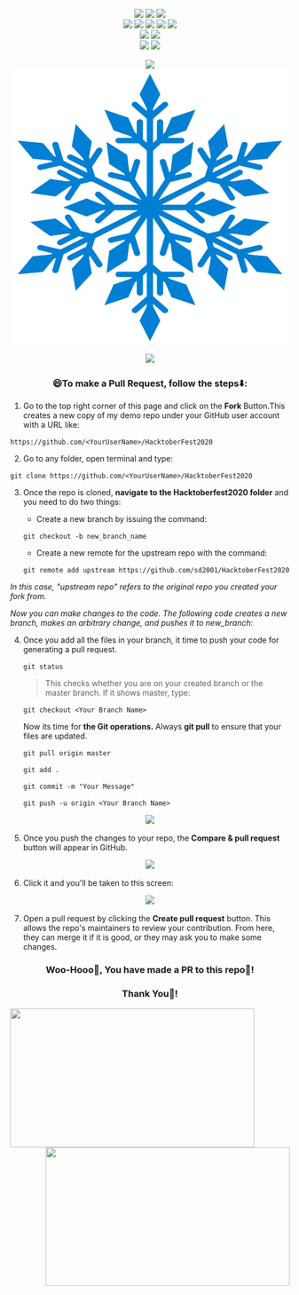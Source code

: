<p align='center'> 
 <img src="https://img.shields.io/badge/-Hacktoberfest-brightgreen?style=for-the-badge" /></a>
 <img src="https://forthebadge.com/images/badges/built-with-love.svg" /></a>
 <img src="https://img.shields.io/badge/-By%20Swarnabha%20Das-yellow?style=for-the-badge" /></a><br>
  <img src="https://img.shields.io/github/issues/sd2001/HacktoberFest2020?style=for-the-badge" /></a>
 <img src="https://img.shields.io/github/stars/sd2001/Hacktoberfest2020?style=for-the-badge" /></a>
 <img src="https://img.shields.io/github/forks/sd2001/HacktoberFest2020?style=for-the-badge" /></a>
 <img src="https://img.shields.io/github/contributors/sd2001/HacktoberFest2020?style=for-the-badge" /></a>
 <img src="https://img.shields.io/badge/License-MIT-orange.svg?style=for-the-badge" /></a><br>
 <img src="https://img.shields.io/github/issues-pr/sd2001/HacktoberFest2020?color=purple&style=for-the-badge" /></a> 
 <img src="https://img.shields.io/github/issues-pr-closed-raw/sd2001/HacktoberFest2020?color=purple&style=for-the-badge" /></a><br>
 <img src="https://img.shields.io/github/repo-size/sd2001/HacktoberFest2020?color=ff69b4&style=for-the-badge" /></a>
 <img src="https://img.shields.io/badge/-Hacktoberfest-brightgreen?style=for-the-badge" /></a>
 
</p>
<div align="center">
 <img align="center" src="https://github.com/sd2001/HacktoberFest2020/blob/master/2.png" /></a>
 <img align="center" src="https://raw.githubusercontent.com/acervenky/animated-github-badges/master/assets/acbadge.gif" /></a> 
 
</div>
<p align="center">
<img src="http://ForTheBadge.com/images/badges/winter-is-coming.svg" /></a>
</p> 

### <p align="center">😄To make a Pull Request, follow the steps⬇️:</p>

1. Go to the top right corner of this page and click on the **Fork** Button.This creates a new copy of my demo repo under your GitHub user account with a URL like:
```
https://github.com/<YourUserName>/HacktoberFest2020
```
2. Go to any folder, open terminal and type:
```
git clone https://github.com/<YourUserName>/HacktoberFest2020
```
3. Once the repo is cloned, **navigate to the Hacktoberfest2020 folder** and you need to do two things:

   - Create a new branch by issuing the command:
   
   ```
   git checkout -b new_branch_name
   ```
   - Create a new remote for the upstream repo with the command:

   ```
   git remote add upstream https://github.com/sd2001/HacktoberFest2020
   ```
*In this case, "upstream repo" refers to the original repo you created your fork from.*

*Now you can make changes to the code. The following code creates a new branch, makes an arbitrary change, and pushes it to new_branch:*

4. Once you add all the files in your branch, it time to push your code for generating a pull request.
    ```
    git status
    ```
    > This checks whether you are on your created branch or the master branch. If it shows master, type:
      ```
      git checkout <Your Branch Name>
      ```
      
    Now its time for **the Git operations.** Always **git pull** to ensure that your files are updated.
      ```
      git pull origin master
      ```
      
      ```
      git add .
      ```
      
      ```
      git commit -m "Your Message"
      ```
      
      ```
      git push -u origin <Your Branch Name>
      ```
          
 <p align='center'> 
 <img src="https://github.com/sd2001/HacktoberFest2020/blob/master/6.png" /></a>
 </p>


 
5. Once you push the changes to your repo, the **Compare & pull request** button will appear in GitHub.

<p align='center'> 
 <img src="https://github.com/sd2001/HacktoberFest2020/blob/master/4.png" /></a>
 </p>
 
6. Click it and you'll be taken to this screen:

<p align='center'> 
 <img src="https://github.com/sd2001/HacktoberFest2020/blob/master/5.png" /></a>
 </p>

7. Open a pull request by clicking the **Create pull request** button. This allows the repo's maintainers to review your contribution. From here, they can merge it if it is good, or they may ask you to make some changes.

### <p align="center">**Woo-Hooo🎉, You have made a PR to this repo🥳!**</p>
 
### <p align="center">**Thank You💜!**
 
<img align="left" width=440px height=250px src="https://media.giphy.com/media/BQAk13taTaKYw/giphy.gif" /><img align="right" width=440px  height=250px src="https://media.giphy.com/media/fsULJFFGv8X3G/giphy.gif" /></a>

</p>





  
  
  
  
  
  
  
  
  
  
  
  
  



